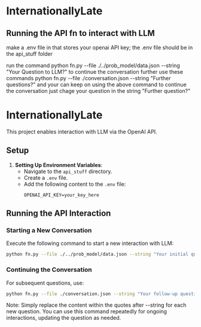 # InternationallyLate

## Running the API fn to interact with LLM
make a .env file in that stores your openai API key; the .env file should be in the api_stuff folder

run the command
python fn.py --file ./../prob_model/data.json --string "Your Question to LLM?"
to continue the conversation further use these commands
python fn.py --file ./conversation.json --string "Further questions?"
and your can keep on using the above command to continue the conversation just chage your question in the string "Further question?"

# InternationallyLate

This project enables interaction with LLM via the OpenAI API.

## Setup

1. **Setting Up Environment Variables**:
   - Navigate to the `api_stuff` directory.
   - Create a `.env` file.
   - Add the following content to the `.env` file:
     ```
     OPENAI_API_KEY=your_key_here
     ```

## Running the API Interaction

### Starting a New Conversation

Execute the following command to start a new interaction with LLM:

```bash
python fn.py --file ./../prob_model/data.json --string "Your initial question to LLM?"
```

### Continuing the Conversation

For subsequent questions, use:

```bash
python fn.py --file ./conversation.json --string "Your follow-up question?"
```
Note: Simply replace the content within the quotes after --string for each new question. You can use this command repeatedly for ongoing interactions, updating the question as needed.
